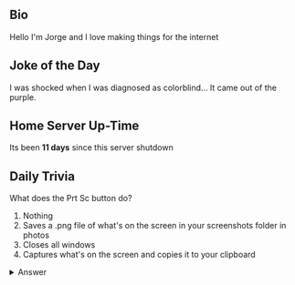 ## Bio

Hello I'm Jorge and I love making things for the internet

## Joke of the Day

I was shocked when I was diagnosed as colorblind... It came out of the purple.

## Home Server Up-Time

Its been **11 days** since this server shutdown


## Daily Trivia

What does the Prt Sc button do?
 1. Nothing
 2. Saves a .png file of what&#039;s on the screen in your screenshots folder in photos
 3. Closes all windows
 4. Captures what&#039;s on the screen and copies it to your clipboard

<details>
  <summary>Answer</summary>
  Captures what&#039;s on the screen and copies it to your clipboard
</details>
